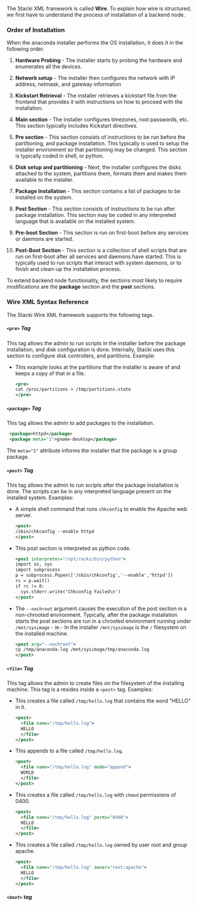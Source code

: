 The Stacki XML framework is called **Wire**. To explain how wire
is structured, we first have to understand the process of
installation of a backend node.

### Order of Installation
When the anaconda installer performs the OS installation, it does
it in the following order.

1.  **Hardware Probing** - The installer starts by probing the
    hardware and enumerates all the devices.

1.  **Network setup**  - The installer then configures the network with
    IP address, netmask, and gateway information

1.  **Kickstart Retrieval** - The installer retrieves a kickstart file
    from the frontend that provides it with instructions on how
    to proceed with the installation.

1.  **Main section** - The installer configures timezones, root
    passwords, etc. This section typically includes Kickstart directives.

1.  **Pre section** - This section consists of instructions to be run
    before the partitioning, and package installation. This
    typically is used to setup the installer environment so that
    partitioning may be changed. This section is typically coded
    in shell, or python.

1.  **Disk setup and partitioning** - Next, the installer configures the
    disks attached to the system, partitions them, formats them
    and makes them available to the installer.

1.  **Package Installation** - This section contains a list of
    packages to be installed on the system.

1.  **Post Section** - This section consists of instructions to be
    run after package installation. This section may be coded in
    any interpreted language that is available on the installed
    system.

1.  **Pre-boot Section** - This section is run on first-boot
    before any services or daemons are started.

1. **Post-Boot Section** - This section is a collection of shell
    scripts that are run on first-boot after all services and
    daemons have started. This is typically used to run scripts
    that interact with system daemons, or to finish and clean-up
    the installation process.

To extend backend node functionality, the sections most likely to
require modifications are the **package** section and the **post**
sections.

### Wire XML Syntax Reference

The Stacki Wire XML framework supports the following tags.

##### `<pre>` Tag

This tag allows the admin to run scripts in the
installer before the package installation, and disk
configuration is done. Internally, Stacki uses this section
to configure disk controllers, and partitions.
Example:

* This example looks at the partitions that the installer is
  aware of and keeps a copy of that in a file.

  ```xml
  <pre>
  cat /proc/partitions > /tmp/partitions.state
  </pre>
  ```

##### `<package>` Tag

This tag allows the admin to add packages to
the installation.

```xml
 <package>httpd</package>
 <package meta="1">gnome-desktop</package>
 ```

The `meta="1"` attribute informs the installer that the
package is a group package. 

##### `<post>` Tag

This tag allows the admin to run scripts after
the package installation is done. The scripts can be in any
interpreted language present on the installed system.
Examples:

* A simple shell command that runs `chkconfig` to enable the
  Apache web server.

  ```xml
  <post>
  /sbin/chkconfig --enable httpd
  </post>
  ```

* This post section is interpreted as
  python code.

  ```xml
  <post interpreter="/opt/rocks/bin/python">
  import os, sys
  import subprocess
  p = subprocess.Popen(['/sbin/chkconfig','--enable','httpd'])
  rc = p.wait()
  if rc != 0:
  	sys.stderr.write('Chkconfig Failed\n')
  </post>
  ```

* The `--nochroot` argument causes the execution of the post
  section in a non-chrooted environment. Typically, after the
  package installation starts the post sections are run in a
  chrooted environment running under `/mnt/sysimage` - ie.-
  In the installer `/mnt/sysimage` is the `/` filesystem on
  the installed machine.

  ```xml
  <post arg="--nochroot">
  cp /tmp/anaconda.log /mnt/sysimage/tmp/anaconda.log
  </post>
  ```

##### `<file>` Tag

This tag allows the admin to create files on
the filesystem of the installing machine. This tag is a
resides inside a `<post>` tag.
Examples:

* This creates a file called `/tmp/hello.log` that contains
  the word "HELLO" in it.
  ```xml
  <post>
  	<file name="/tmp/hello.log">
    HELLO
    </file>
  </post>
  ```

* This appends to a file called `/tmp/hello.log`.

  ```xml
  <post>
    <file name="/tmp/hello.log" mode="append">
    WORLD
    </file>
  </post>
  ```

* This creates a file called `/tmp/hello.log` with
  `chmod` permissions of 0400.

  ```xml
  <post>
    <file name="/tmp/hello.log" perms="0400">
    HELLO
    </file>
  </post>
  ```

* This creates a file called `/tmp/hello.log` owned by user
  root and group apache.

  ```xml
  <post>
    <file name="/tmp/hello.log" owner="root:apache">
    HELLO
    </file>
  </post>
  ```

##### `<boot>` tag

